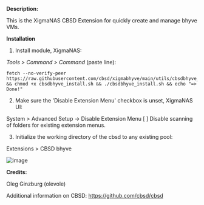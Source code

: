 **Description:**

 This is the XigmaNAS CBSD Extension for quickly create and manage bhyve VMs.



**Installation**

1) Install module, XigmaNAS:

*Tools > Command > Command* (paste line):
```
fetch --no-verify-peer https://raw.githubusercontent.com/cbsd/xigmabhyve/main/utils/cbsdbhyve_install.sh  && chmod +x cbsdbhyve_install.sh && ./cbsdbhyve_install.sh && echo "=> Done!"
```

2) Make sure the 'Disable Extension Menu' checkbox is unset, XigmaNAS UI:

System > Advanced Setup -> Disable Extension Menu [ ] Disable scanning of folders for existing extension menus.

3) Initialize the working directory of the cbsd to any existing pool:

Extensions > CBSD bhyve

![image](https://github.com/cbsd/xigmajail/assets/926409/7bc1c494-486e-48a6-aea3-4174caa47ec6)

**Credits:**

 Oleg Ginzburg (olevole)

Additional information on CBSD: <a href="https://github.com/cbsd/cbsd">https://github.com/cbsd/cbsd</a>
